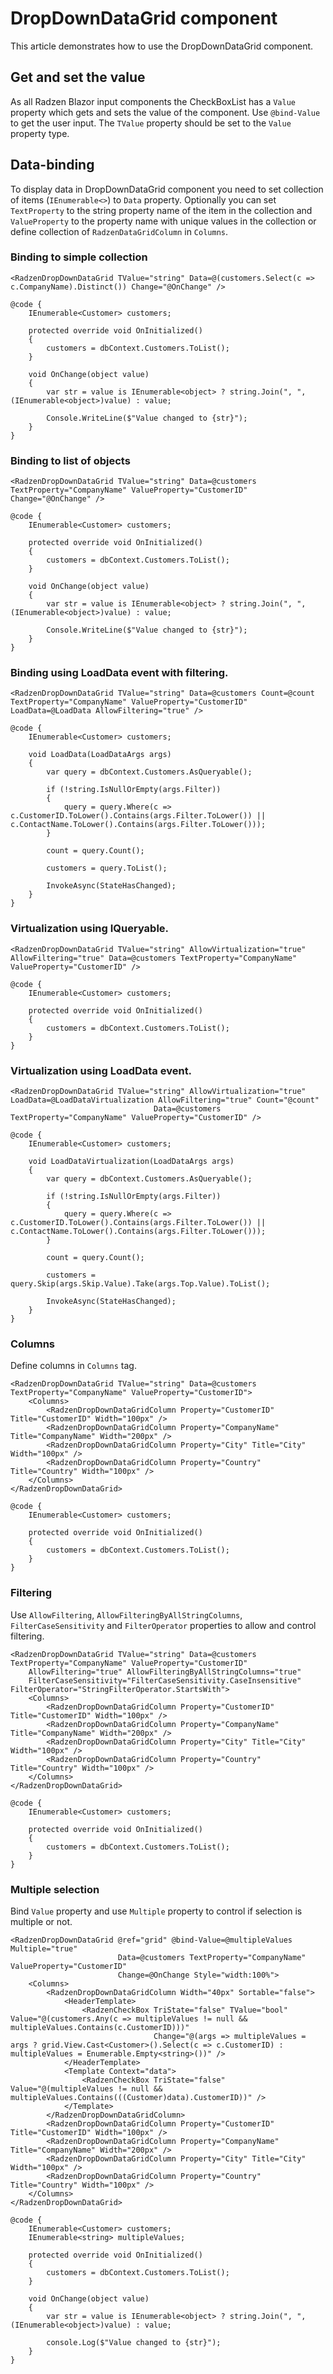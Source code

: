 # DropDownDataGrid component
This article demonstrates how to use the DropDownDataGrid component.
 
## Get and set the value
As all Radzen Blazor input components the CheckBoxList has a `Value` property which gets and sets the value of the component.
Use `@bind-Value` to get the user input. The `TValue` property should be set to the `Value` property type.

## Data-binding
To display data in DropDownDataGrid component you need to set collection of items (`IEnumerable<>`) to `Data` property. Optionally you can set `TextProperty` to the string property name of the item in the collection and  `ValueProperty` to the property name with unique values in the collection or define collection of `RadzenDataGridColumn` in `Columns`.

### Binding to simple collection

```
<RadzenDropDownDataGrid TValue="string" Data=@(customers.Select(c => c.CompanyName).Distinct()) Change="@OnChange" />

@code {
    IEnumerable<Customer> customers;

    protected override void OnInitialized()
    {
        customers = dbContext.Customers.ToList();
    }

    void OnChange(object value)
    {
        var str = value is IEnumerable<object> ? string.Join(", ", (IEnumerable<object>)value) : value;

        Console.WriteLine($"Value changed to {str}");
    }
}
```

### Binding to list of objects

```
<RadzenDropDownDataGrid TValue="string" Data=@customers TextProperty="CompanyName" ValueProperty="CustomerID" Change="@OnChange" />

@code {
    IEnumerable<Customer> customers;

    protected override void OnInitialized()
    {
        customers = dbContext.Customers.ToList();
    }

    void OnChange(object value)
    {
        var str = value is IEnumerable<object> ? string.Join(", ", (IEnumerable<object>)value) : value;

        Console.WriteLine($"Value changed to {str}");
    }
}
```

### Binding using LoadData event with filtering.

```
<RadzenDropDownDataGrid TValue="string" Data=@customers Count=@count TextProperty="CompanyName" ValueProperty="CustomerID" LoadData=@LoadData AllowFiltering="true" />

@code {
    IEnumerable<Customer> customers;

    void LoadData(LoadDataArgs args)
    {
        var query = dbContext.Customers.AsQueryable();

        if (!string.IsNullOrEmpty(args.Filter))
        {
            query = query.Where(c => c.CustomerID.ToLower().Contains(args.Filter.ToLower()) || c.ContactName.ToLower().Contains(args.Filter.ToLower()));
        }

        count = query.Count();

        customers = query.ToList();

        InvokeAsync(StateHasChanged);
    }
}
```

### Virtualization using IQueryable.

```
<RadzenDropDownDataGrid TValue="string" AllowVirtualization="true" AllowFiltering="true" Data=@customers TextProperty="CompanyName" ValueProperty="CustomerID" />

@code {
    IEnumerable<Customer> customers;

    protected override void OnInitialized()
    {
        customers = dbContext.Customers.ToList();
    }
}
```

### Virtualization using LoadData event.

```
<RadzenDropDownDataGrid TValue="string" AllowVirtualization="true" LoadData=@LoadDataVirtualization AllowFiltering="true" Count="@count"
                                Data=@customers TextProperty="CompanyName" ValueProperty="CustomerID" />

@code {
    IEnumerable<Customer> customers;

    void LoadDataVirtualization(LoadDataArgs args)
    {
        var query = dbContext.Customers.AsQueryable();

        if (!string.IsNullOrEmpty(args.Filter))
        {
            query = query.Where(c => c.CustomerID.ToLower().Contains(args.Filter.ToLower()) || c.ContactName.ToLower().Contains(args.Filter.ToLower()));
        }

        count = query.Count();

        customers = query.Skip(args.Skip.Value).Take(args.Top.Value).ToList();

        InvokeAsync(StateHasChanged);
    }
}
```

### Columns
Define columns in `Columns` tag.
```
<RadzenDropDownDataGrid TValue="string" Data=@customers TextProperty="CompanyName" ValueProperty="CustomerID">
    <Columns>
        <RadzenDropDownDataGridColumn Property="CustomerID" Title="CustomerID" Width="100px" />
        <RadzenDropDownDataGridColumn Property="CompanyName" Title="CompanyName" Width="200px" />
        <RadzenDropDownDataGridColumn Property="City" Title="City" Width="100px" />
        <RadzenDropDownDataGridColumn Property="Country" Title="Country" Width="100px" />
    </Columns>
</RadzenDropDownDataGrid>

@code {
    IEnumerable<Customer> customers;

    protected override void OnInitialized()
    {
        customers = dbContext.Customers.ToList();
    }
}
```

### Filtering
Use `AllowFiltering`, `AllowFilteringByAllStringColumns`, `FilterCaseSensitivity` and `FilterOperator` properties to allow and control filtering. 
```
<RadzenDropDownDataGrid TValue="string" Data=@customers TextProperty="CompanyName" ValueProperty="CustomerID" 
    AllowFiltering="true" AllowFilteringByAllStringColumns="true"
    FilterCaseSensitivity="FilterCaseSensitivity.CaseInsensitive" FilterOperator="StringFilterOperator.StartsWith">
    <Columns>
        <RadzenDropDownDataGridColumn Property="CustomerID" Title="CustomerID" Width="100px" />
        <RadzenDropDownDataGridColumn Property="CompanyName" Title="CompanyName" Width="200px" />
        <RadzenDropDownDataGridColumn Property="City" Title="City" Width="100px" />
        <RadzenDropDownDataGridColumn Property="Country" Title="Country" Width="100px" />
    </Columns>
</RadzenDropDownDataGrid>

@code {
    IEnumerable<Customer> customers;

    protected override void OnInitialized()
    {
        customers = dbContext.Customers.ToList();
    }
}
```

### Multiple selection
Bind `Value` property and use `Multiple` property to control if selection is multiple or not. 
```
<RadzenDropDownDataGrid @ref="grid" @bind-Value=@multipleValues Multiple="true"  
                        Data=@customers TextProperty="CompanyName" ValueProperty="CustomerID"
                        Change=@OnChange Style="width:100%">
    <Columns>
        <RadzenDropDownDataGridColumn Width="40px" Sortable="false">
            <HeaderTemplate>
                <RadzenCheckBox TriState="false" TValue="bool" Value="@(customers.Any(c => multipleValues != null && multipleValues.Contains(c.CustomerID)))"
                                Change="@(args => multipleValues = args ? grid.View.Cast<Customer>().Select(c => c.CustomerID) : multipleValues = Enumerable.Empty<string>())" />
            </HeaderTemplate>
            <Template Context="data">
                <RadzenCheckBox TriState="false" Value="@(multipleValues != null && multipleValues.Contains(((Customer)data).CustomerID))" />
            </Template>
        </RadzenDropDownDataGridColumn>
        <RadzenDropDownDataGridColumn Property="CustomerID" Title="CustomerID" Width="100px" />
        <RadzenDropDownDataGridColumn Property="CompanyName" Title="CompanyName" Width="200px" />
        <RadzenDropDownDataGridColumn Property="City" Title="City" Width="100px" />
        <RadzenDropDownDataGridColumn Property="Country" Title="Country" Width="100px" />
    </Columns>
</RadzenDropDownDataGrid>

@code {
    IEnumerable<Customer> customers;
    IEnumerable<string> multipleValues;

    protected override void OnInitialized()
    {
        customers = dbContext.Customers.ToList();
    }

    void OnChange(object value)
    {
        var str = value is IEnumerable<object> ? string.Join(", ", (IEnumerable<object>)value) : value;

        console.Log($"Value changed to {str}");
    }
}
```
